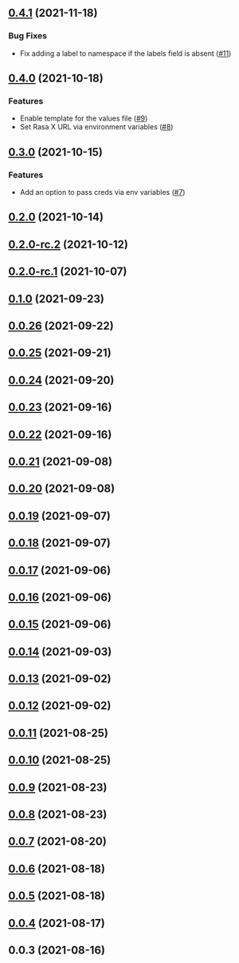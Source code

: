 
<a name="0.4.1"></a>
## [0.4.1](https://github.com/RasaHQ/rasactl/compare/0.4.0...0.4.1) (2021-11-18)

### Bug Fixes

* Fix adding a label to namespace if the labels field is absent ([#11](https://github.com/RasaHQ/rasactl/issues/11))


<a name="0.4.0"></a>
## [0.4.0](https://github.com/RasaHQ/rasactl/compare/0.3.0...0.4.0) (2021-10-18)

### Features

* Enable template for the values file ([#9](https://github.com/RasaHQ/rasactl/issues/9))
* Set Rasa X URL via environment variables  ([#8](https://github.com/RasaHQ/rasactl/issues/8))


<a name="0.3.0"></a>
## [0.3.0](https://github.com/RasaHQ/rasactl/compare/0.2.0...0.3.0) (2021-10-15)

### Features

* Add an option to pass creds via env variables ([#7](https://github.com/RasaHQ/rasactl/issues/7))


<a name="0.2.0"></a>
## [0.2.0](https://github.com/RasaHQ/rasactl/compare/0.2.0-rc.2...0.2.0) (2021-10-14)


<a name="0.2.0-rc.2"></a>
## [0.2.0-rc.2](https://github.com/RasaHQ/rasactl/compare/0.2.0-rc.1...0.2.0-rc.2) (2021-10-12)


<a name="0.2.0-rc.1"></a>
## [0.2.0-rc.1](https://github.com/RasaHQ/rasactl/compare/0.1.0...0.2.0-rc.1) (2021-10-07)


<a name="0.1.0"></a>
## [0.1.0](https://github.com/RasaHQ/rasactl/compare/0.0.26...0.1.0) (2021-09-23)


<a name="0.0.26"></a>
## [0.0.26](https://github.com/RasaHQ/rasactl/compare/0.0.25...0.0.26) (2021-09-22)


<a name="0.0.25"></a>
## [0.0.25](https://github.com/RasaHQ/rasactl/compare/0.0.24...0.0.25) (2021-09-21)


<a name="0.0.24"></a>
## [0.0.24](https://github.com/RasaHQ/rasactl/compare/0.0.23...0.0.24) (2021-09-20)


<a name="0.0.23"></a>
## [0.0.23](https://github.com/RasaHQ/rasactl/compare/0.0.22...0.0.23) (2021-09-16)


<a name="0.0.22"></a>
## [0.0.22](https://github.com/RasaHQ/rasactl/compare/0.0.21...0.0.22) (2021-09-16)


<a name="0.0.21"></a>
## [0.0.21](https://github.com/RasaHQ/rasactl/compare/0.0.20...0.0.21) (2021-09-08)


<a name="0.0.20"></a>
## [0.0.20](https://github.com/RasaHQ/rasactl/compare/0.0.19...0.0.20) (2021-09-08)


<a name="0.0.19"></a>
## [0.0.19](https://github.com/RasaHQ/rasactl/compare/0.0.18...0.0.19) (2021-09-07)


<a name="0.0.18"></a>
## [0.0.18](https://github.com/RasaHQ/rasactl/compare/0.0.17...0.0.18) (2021-09-07)


<a name="0.0.17"></a>
## [0.0.17](https://github.com/RasaHQ/rasactl/compare/0.0.16...0.0.17) (2021-09-06)


<a name="0.0.16"></a>
## [0.0.16](https://github.com/RasaHQ/rasactl/compare/0.0.15...0.0.16) (2021-09-06)


<a name="0.0.15"></a>
## [0.0.15](https://github.com/RasaHQ/rasactl/compare/0.0.14...0.0.15) (2021-09-06)


<a name="0.0.14"></a>
## [0.0.14](https://github.com/RasaHQ/rasactl/compare/0.0.13...0.0.14) (2021-09-03)


<a name="0.0.13"></a>
## [0.0.13](https://github.com/RasaHQ/rasactl/compare/0.0.12...0.0.13) (2021-09-02)


<a name="0.0.12"></a>
## [0.0.12](https://github.com/RasaHQ/rasactl/compare/0.0.11...0.0.12) (2021-09-02)


<a name="0.0.11"></a>
## [0.0.11](https://github.com/RasaHQ/rasactl/compare/0.0.10...0.0.11) (2021-08-25)


<a name="0.0.10"></a>
## [0.0.10](https://github.com/RasaHQ/rasactl/compare/0.0.9...0.0.10) (2021-08-25)


<a name="0.0.9"></a>
## [0.0.9](https://github.com/RasaHQ/rasactl/compare/0.0.8...0.0.9) (2021-08-23)


<a name="0.0.8"></a>
## [0.0.8](https://github.com/RasaHQ/rasactl/compare/0.0.7...0.0.8) (2021-08-23)


<a name="0.0.7"></a>
## [0.0.7](https://github.com/RasaHQ/rasactl/compare/0.0.6...0.0.7) (2021-08-20)


<a name="0.0.6"></a>
## [0.0.6](https://github.com/RasaHQ/rasactl/compare/0.0.5...0.0.6) (2021-08-18)


<a name="0.0.5"></a>
## [0.0.5](https://github.com/RasaHQ/rasactl/compare/0.0.4...0.0.5) (2021-08-18)


<a name="0.0.4"></a>
## [0.0.4](https://github.com/RasaHQ/rasactl/compare/0.0.3...0.0.4) (2021-08-17)


<a name="0.0.3"></a>
## 0.0.3 (2021-08-16)

